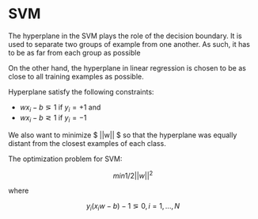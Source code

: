 # SVM

The hyperplane in the SVM plays the role of the decision boundary. It is used to separate two groups of example from one another. As such, it has to be as far from each group as possible

On the other hand, the hyperplane in linear regression is chosen to be as close to all training examples as possible.

Hyperplane satisfy the following constraints:
- $wx_i - b ⋝ 1$ if $y_i = + 1$ and
- $wx_i - b ⋜ 1$ if $y_i = - 1$ 

We also want to minimize $ ||w|| $ so that the hyperplane was equally distant from the closest examples of each class.

The optimization problem for SVM:

$$
min1/2||w||^2
$$

where

$$
y_i(x_iw-b) - 1 ⋝ 0 , i=1,...,N
$$
